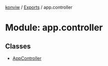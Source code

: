 [konviw]() / [Exports](../modules.md) / app.controller

# Module: app.controller

## Classes

- [AppController](../classes/app_controller.appcontroller.md)
